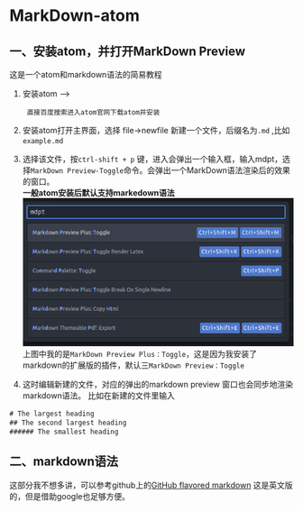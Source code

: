 # MarkDown-atom
## 一、安装atom，并打开MarkDown Preview
这是一个atom和markdown语法的简易教程  
1. 安装atom  -->

        直接百度搜索进入atom官网下载atom并安装
2. 安装atom打开主界面，选择 file->newfile 新建一个文件，后缀名为`.md` ,比如`example.md`

3. 选择该文件，按`ctrl-shift + p` 键，进入会弹出一个输入框，输入mdpt，选择`MarkDown Preview-Toggle`命令。会弹出一个MarkDown语法渲染后的效果的窗口。  
**一般atom安装后默认支持markedown语法**
![markdown preview](./firstmarkdown.png)  
上图中我的是`MarkDown Preview Plus：Toggle`，这是因为我安装了markdown的扩展版的插件，默认三`MarkDown Preview：Toggle`

4. 这时编辑新建的文件，对应的弹出的markdown preview 窗口也会同步地渲染markdown语法。
比如在新建的文件里输入  
```
# The largest heading
## The second largest heading
###### The smallest heading
```

## 二、markdown语法

这部分我不想多讲，可以参考github上的[GitHub flavored markdown](https://help.github.com/categories/writing-on-github/) 这是英文版的，但是借助google也足够方便。
